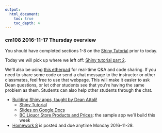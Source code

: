 ```yaml
---
output:
  html_document:
    toc: true
    toc_depth: 4
---
```


### cm108 2016-11-17 Thursday overview

You should have completed sections 1-8 on the [Shiny Tutorial](shiny01_activity.html) prior to today. 

Today we will pick up where we left off: [Shiny tutorial part 2](http://stat545.com/shiny01_activity.html#implement-server-logic-to-create-outputs).

We'll also be using [this etherpad](https://beta.etherpad.org/p/cm108-shiny) for real-time Q&A and code sharing. If you need to share some code or send a chat message to the instructor or other classmates, feel free to use that webpage. This will make it easier to ask Dean questions, or let other students see that you're having the same problem as them. Students can also help other students through the chat. 

+ [Building Shiny apps, taught by Dean Attali!](shiny00_index.html)
    + [Shiny Tutorial](shiny01_activity.html)
    + [Slides on Google Docs](https://docs.google.com/presentation/d/1dXhqqsD7dPOOdcC5Y7RW--dEU7UfU52qlb0YD3kKeLw/edit?usp=sharing)
    + [BC Liquor Store Products and Prices](http://daattali.com/shiny/bcl/): the sample app we’ll build this week
+ [Homework 8](hw08_shiny.html) is posted and due anytime Monday 2016-11-28.

